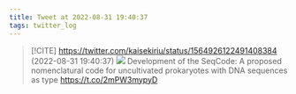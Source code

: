 ```yaml
---
title: Tweet at 2022-08-31 19:40:37
tags: twitter_log
---
```


> [!CITE] https://twitter.com/kaisekiriu/status/1564926122491408384 (2022-08-31 19:40:37)
> ![](https://twitter.com/kaisekiriu/status/1564926122491408384)
> Development of the SeqCode: A proposed nomenclatural code for uncultivated prokaryotes with DNA sequences as type
> https://t.co/2mPW3mypyD
